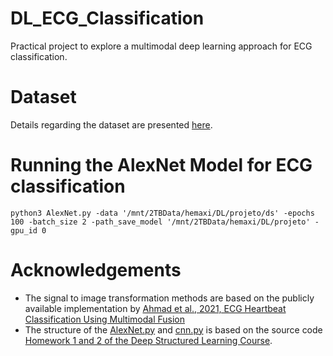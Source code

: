 # DL_ECG_Classification

Practical project to explore a multimodal deep learning approach for ECG classification. 


# Dataset

Details regarding the dataset are presented [here](https://github.com/HemaxiN/DL_ECG_Classification/tree/main/Dataset).


# Running the AlexNet Model for ECG classification

```python3 AlexNet.py -data '/mnt/2TBData/hemaxi/DL/projeto/ds' -epochs 100 -batch_size 2 -path_save_model '/mnt/2TBData/hemaxi/DL/projeto' -gpu_id 0```


# Acknowledgements

* The signal to image transformation methods are based on the publicly available implementation by [Ahmad et al., 2021, ECG Heartbeat Classification Using Multimodal Fusion](https://github.com/zaamad/ECG-Heartbeat-Classification-Using-Multimodal-Fusion)
* The structure of the [AlexNet.py](https://github.com/HemaxiN/DL_ECG_Classification/blob/main/AlexNet.py) and [cnn.py](https://github.com/HemaxiN/DL_ECG_Classification/blob/main/cnn.py) is based on the source code [Homework 1 and 2 of the Deep Structured Learning Course](https://fenix.tecnico.ulisboa.pt/disciplinas/AEProf/2021-2022/1-semestre/homeworks).
